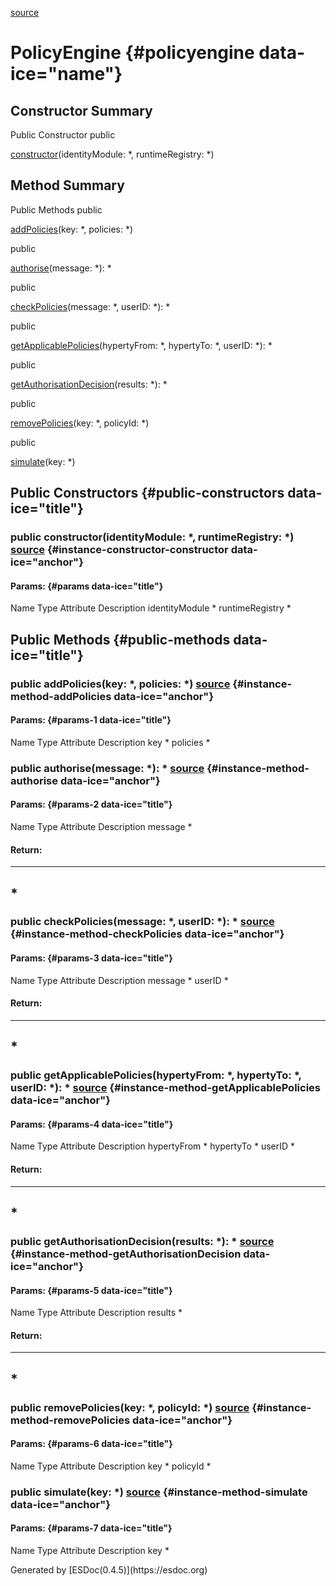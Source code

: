 <span>[source](../../../file/src/policy/PolicyEngine.js.html#lineNumber5)</span></span>

</div>
<div class="self-detail detail">

PolicyEngine {#policyengine data-ice="name"}
============

</div>

<div data-ice="constructorSummary">

Constructor Summary
-------------------

Public Constructor <span class="access" data-ice="access">public</span>
<span class="override" data-ice="override"></span>
<div>

<span
data-ice="name"><span>[constructor](../../../class/src/policy/PolicyEngine.js~PolicyEngine.html#instance-constructor-constructor)</span></span><span
data-ice="signature">(identityModule: <span>\*</span>, runtimeRegistry:
<span>\*</span>)</span>

</div>

<div>

</div>

</div>

<div data-ice="methodSummary">

Method Summary
--------------

Public Methods <span class="access" data-ice="access">public</span>
<span class="override" data-ice="override"></span>
<div>

<span
data-ice="name"><span>[addPolicies](../../../class/src/policy/PolicyEngine.js~PolicyEngine.html#instance-method-addPolicies)</span></span><span
data-ice="signature">(key: <span>\*</span>, policies:
<span>\*</span>)</span>

</div>

<div>

</div>

<span class="access" data-ice="access">public</span> <span
class="override" data-ice="override"></span>
<div>

<span
data-ice="name"><span>[authorise](../../../class/src/policy/PolicyEngine.js~PolicyEngine.html#instance-method-authorise)</span></span><span
data-ice="signature">(message: <span>\*</span>): <span>\*</span></span>

</div>

<div>

</div>

<span class="access" data-ice="access">public</span> <span
class="override" data-ice="override"></span>
<div>

<span
data-ice="name"><span>[checkPolicies](../../../class/src/policy/PolicyEngine.js~PolicyEngine.html#instance-method-checkPolicies)</span></span><span
data-ice="signature">(message: <span>\*</span>, userID:
<span>\*</span>): <span>\*</span></span>

</div>

<div>

</div>

<span class="access" data-ice="access">public</span> <span
class="override" data-ice="override"></span>
<div>

<span
data-ice="name"><span>[getApplicablePolicies](../../../class/src/policy/PolicyEngine.js~PolicyEngine.html#instance-method-getApplicablePolicies)</span></span><span
data-ice="signature">(hypertyFrom: <span>\*</span>, hypertyTo:
<span>\*</span>, userID: <span>\*</span>): <span>\*</span></span>

</div>

<div>

</div>

<span class="access" data-ice="access">public</span> <span
class="override" data-ice="override"></span>
<div>

<span
data-ice="name"><span>[getAuthorisationDecision](../../../class/src/policy/PolicyEngine.js~PolicyEngine.html#instance-method-getAuthorisationDecision)</span></span><span
data-ice="signature">(results: <span>\*</span>): <span>\*</span></span>

</div>

<div>

</div>

<span class="access" data-ice="access">public</span> <span
class="override" data-ice="override"></span>
<div>

<span
data-ice="name"><span>[removePolicies](../../../class/src/policy/PolicyEngine.js~PolicyEngine.html#instance-method-removePolicies)</span></span><span
data-ice="signature">(key: <span>\*</span>, policyId:
<span>\*</span>)</span>

</div>

<div>

</div>

<span class="access" data-ice="access">public</span> <span
class="override" data-ice="override"></span>
<div>

<span
data-ice="name"><span>[simulate](../../../class/src/policy/PolicyEngine.js~PolicyEngine.html#instance-method-simulate)</span></span><span
data-ice="signature">(key: <span>\*</span>)</span>

</div>

<div>

</div>

</div>

<div data-ice="constructorDetails">

Public Constructors {#public-constructors data-ice="title"}
-------------------

<div class="detail" data-ice="detail">

### <span class="access" data-ice="access">public</span> <span data-ice="name">constructor</span><span data-ice="signature">(identityModule: <span>\*</span>, runtimeRegistry: <span>\*</span>)</span> <span class="right-info"> <span data-ice="source"><span>[source](../../../file/src/policy/PolicyEngine.js.html#lineNumber7)</span></span> </span> {#instance-constructor-constructor data-ice="anchor"}

<div data-ice="properties">

<div data-ice="properties">

#### Params: {#params data-ice="title"}

Name Type Attribute Description identityModule <span>\*</span>
runtimeRegistry <span>\*</span>

</div>

</div>

</div>

</div>

<div data-ice="methodDetails">

Public Methods {#public-methods data-ice="title"}
--------------

<div class="detail" data-ice="detail">

### <span class="access" data-ice="access">public</span> <span data-ice="name">addPolicies</span><span data-ice="signature">(key: <span>\*</span>, policies: <span>\*</span>)</span> <span class="right-info"> <span data-ice="source"><span>[source](../../../file/src/policy/PolicyEngine.js.html#lineNumber15)</span></span> </span> {#instance-method-addPolicies data-ice="anchor"}

<div data-ice="properties">

<div data-ice="properties">

#### Params: {#params-1 data-ice="title"}

Name Type Attribute Description key <span>\*</span> policies
<span>\*</span>

</div>

</div>

</div>

<div class="detail" data-ice="detail">

### <span class="access" data-ice="access">public</span> <span data-ice="name">authorise</span><span data-ice="signature">(message: <span>\*</span>): <span>\*</span></span> <span class="right-info"> <span data-ice="source"><span>[source](../../../file/src/policy/PolicyEngine.js.html#lineNumber81)</span></span> </span> {#instance-method-authorise data-ice="anchor"}

<div data-ice="properties">

<div data-ice="properties">

#### Params: {#params-2 data-ice="title"}

Name Type Attribute Description message <span>\*</span>

</div>

</div>

<div class="return-params" data-ice="returnParams">

#### Return:

  -----------------
  <span>\*</span>
  -----------------

<div data-ice="returnProperties">

</div>

</div>

</div>

<div class="detail" data-ice="detail">

### <span class="access" data-ice="access">public</span> <span data-ice="name">checkPolicies</span><span data-ice="signature">(message: <span>\*</span>, userID: <span>\*</span>): <span>\*</span></span> <span class="right-info"> <span data-ice="source"><span>[source](../../../file/src/policy/PolicyEngine.js.html#lineNumber113)</span></span> </span> {#instance-method-checkPolicies data-ice="anchor"}

<div data-ice="properties">

<div data-ice="properties">

#### Params: {#params-3 data-ice="title"}

Name Type Attribute Description message <span>\*</span> userID
<span>\*</span>

</div>

</div>

<div class="return-params" data-ice="returnParams">

#### Return:

  -----------------
  <span>\*</span>
  -----------------

<div data-ice="returnProperties">

</div>

</div>

</div>

<div class="detail" data-ice="detail">

### <span class="access" data-ice="access">public</span> <span data-ice="name">getApplicablePolicies</span><span data-ice="signature">(hypertyFrom: <span>\*</span>, hypertyTo: <span>\*</span>, userID: <span>\*</span>): <span>\*</span></span> <span class="right-info"> <span data-ice="source"><span>[source](../../../file/src/policy/PolicyEngine.js.html#lineNumber129)</span></span> </span> {#instance-method-getApplicablePolicies data-ice="anchor"}

<div data-ice="properties">

<div data-ice="properties">

#### Params: {#params-4 data-ice="title"}

Name Type Attribute Description hypertyFrom <span>\*</span> hypertyTo
<span>\*</span> userID <span>\*</span>

</div>

</div>

<div class="return-params" data-ice="returnParams">

#### Return:

  -----------------
  <span>\*</span>
  -----------------

<div data-ice="returnProperties">

</div>

</div>

</div>

<div class="detail" data-ice="detail">

### <span class="access" data-ice="access">public</span> <span data-ice="name">getAuthorisationDecision</span><span data-ice="signature">(results: <span>\*</span>): <span>\*</span></span> <span class="right-info"> <span data-ice="source"><span>[source](../../../file/src/policy/PolicyEngine.js.html#lineNumber151)</span></span> </span> {#instance-method-getAuthorisationDecision data-ice="anchor"}

<div data-ice="properties">

<div data-ice="properties">

#### Params: {#params-5 data-ice="title"}

Name Type Attribute Description results <span>\*</span>

</div>

</div>

<div class="return-params" data-ice="returnParams">

#### Return:

  -----------------
  <span>\*</span>
  -----------------

<div data-ice="returnProperties">

</div>

</div>

</div>

<div class="detail" data-ice="detail">

### <span class="access" data-ice="access">public</span> <span data-ice="name">removePolicies</span><span data-ice="signature">(key: <span>\*</span>, policyId: <span>\*</span>)</span> <span class="right-info"> <span data-ice="source"><span>[source](../../../file/src/policy/PolicyEngine.js.html#lineNumber59)</span></span> </span> {#instance-method-removePolicies data-ice="anchor"}

<div data-ice="properties">

<div data-ice="properties">

#### Params: {#params-6 data-ice="title"}

Name Type Attribute Description key <span>\*</span> policyId
<span>\*</span>

</div>

</div>

</div>

<div class="detail" data-ice="detail">

### <span class="access" data-ice="access">public</span> <span data-ice="name">simulate</span><span data-ice="signature">(key: <span>\*</span>)</span> <span class="right-info"> <span data-ice="source"><span>[source](../../../file/src/policy/PolicyEngine.js.html#lineNumber25)</span></span> </span> {#instance-method-simulate data-ice="anchor"}

<div data-ice="properties">

<div data-ice="properties">

#### Params: {#params-7 data-ice="title"}

Name Type Attribute Description key <span>\*</span>

</div>

</div>

</div>

</div>

</div>
Generated by [ESDoc<span
data-ice="esdocVersion">(0.4.5)</span>](https://esdoc.org)
